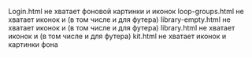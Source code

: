 Login.html не хватает фоновой картинки и иконок
loop-groups.html не хватает иконок и (в том числе и для футера)
library-empty.html не хватает иконок и (в том числе и для футера)
library.html не хватает иконок и (в том числе и для футера)
kit.html не хватает иконок и картинки фона   